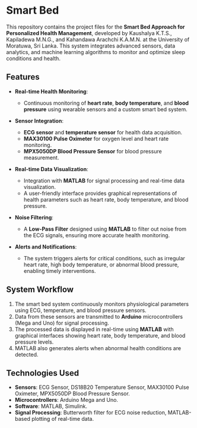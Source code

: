 # Smart Bed 

This repository contains the project files for the **Smart Bed Approach for Personalized Health Management**, developed by Kaushalya K.T.S., Kapiladewa M.N.G., and Kahandawa Arachchi K.A.M.N. at the University of Moratuwa, Sri Lanka. This system integrates advanced sensors, data analytics, and machine learning algorithms to monitor and optimize sleep conditions and health.

## Features

- **Real-time Health Monitoring**:
  - Continuous monitoring of **heart rate**, **body temperature**, and **blood pressure** using wearable sensors and a custom smart bed system.
  
- **Sensor Integration**:
  - **ECG sensor** and **temperature sensor** for health data acquisition.
  - **MAX30100 Pulse Oximeter** for oxygen level and heart rate monitoring.
  - **MPX5050DP Blood Pressure Sensor** for blood pressure measurement.

- **Real-time Data Visualization**:
  - Integration with **MATLAB** for signal processing and real-time data visualization.
  - A user-friendly interface provides graphical representations of health parameters such as heart rate, body temperature, and blood pressure.

- **Noise Filtering**:
  - A **Low-Pass Filter** designed using **MATLAB** to filter out noise from the ECG signals, ensuring more accurate health monitoring.

- **Alerts and Notifications**:
  - The system triggers alerts for critical conditions, such as irregular heart rate, high body temperature, or abnormal blood pressure, enabling timely interventions.

## System Workflow

1. The smart bed system continuously monitors physiological parameters using ECG, temperature, and blood pressure sensors.
2. Data from these sensors are transmitted to **Arduino** microcontrollers (Mega and Uno) for signal processing.
3. The processed data is displayed in real-time using **MATLAB** with graphical interfaces showing heart rate, body temperature, and blood pressure levels.
4. MATLAB also generates alerts when abnormal health conditions are detected.

## Technologies Used

- **Sensors**: ECG Sensor, DS18B20 Temperature Sensor, MAX30100 Pulse Oximeter, MPX5050DP Blood Pressure Sensor.
- **Microcontrollers**: Arduino Mega and Uno.
- **Software**: MATLAB, Simulink.
- **Signal Processing**: Butterworth filter for ECG noise reduction, MATLAB-based plotting of real-time data.
